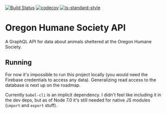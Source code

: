[![Build Status](https://travis-ci.org/joefraley/humane-society-api.svg?branch=master)](https://travis-ci.org/joefraley/humane-society-api) [![codecov](https://codecov.io/gh/joefraley/humane-society-api/branch/master/graph/badge.svg)](https://codecov.io/gh/joefraley/humane-society-api) [![js-standard-style](https://img.shields.io/badge/code%20style-standard-brightgreen.svg)](http://standardjs.com)


# Oregon Humane Society API
A GraphQL API for data about animals sheltered at the Oregon Humane Society.

## Running
For now it's impossible to run this project locally (you would need the Firebase credentials to access any data). Generalizing read access to the database is next up on the roadmap.

Currently `babel-cli` is an implicit dependency. I didn't feel like including it in the dev deps, but as of Node 7.0 it's still needed for native JS modules (`import` and `export` stuff).
